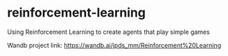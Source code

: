 # reinforcement-learning
Using Reinforcement Learning to create agents that play simple games

Wandb project link: https://wandb.ai/jpds_mm/Reinforcement%20Learning
